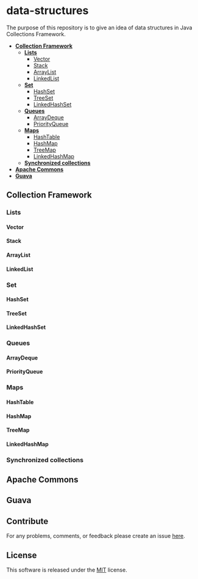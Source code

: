 # data-structures
The purpose of this repository is to give an idea of data structures in Java Collections Framework.

- **[Collection Framework]()**
  - **[Lists]()**
    - [Vector]()
    - [Stack]()
    - [ArrayList]()
    - [LinkedList]()
  - **[Set]()**
    - [HashSet]()
    - [TreeSet]()
    - [LinkedHashSet]()
  - **[Queues]()**
    - [ArrayDeque]()
    - [PriorityQueue]()
  - **[Maps]()**
    - [HashTable]()
    - [HashMap]()
    - [TreeMap]()
    - [LinkedHashMap]()
  - **[Synchronized collections]()**
- **[Apache Commons]()**
- **[Guava]()**

## Collection Framework
### Lists
#### Vector
#### Stack
#### ArrayList
#### LinkedList
### Set
#### HashSet
#### TreeSet
#### LinkedHashSet
### Queues
#### ArrayDeque
#### PriorityQueue
### Maps
#### HashTable
#### HashMap
#### TreeMap
#### LinkedHashMap
### Synchronized collections
## Apache Commons
## Guava

## Contribute
For any problems, comments, or feedback please create an issue [here](https://github.com/egnaf/data-structures/issues).
<br>

## License
This software is released under the [MIT](http://mitlicense.org) license.
